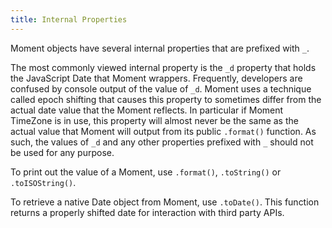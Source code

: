 ```yaml
---
title: Internal Properties
---
```


Moment objects have several internal properties that are prefixed with ``_``.

The most commonly viewed internal property is the ``_d`` property that holds the JavaScript Date that Moment wrappers. 
Frequently, developers are confused by console output of the value of ``_d``. 
Moment uses a technique called epoch shifting that causes this property to sometimes differ from the actual date value that the Moment reflects.
In particular if Moment TimeZone is in use, this property will almost never be the same as the actual value that Moment will output from its public ``.format()`` function.
As such, the values of ``_d`` and any other properties prefixed with ``_`` should not be used for any purpose. 

To print out the value of a Moment, use ``.format()``, ``.toString()`` or ``.toISOString()``.

To retrieve a native Date object from Moment, use ``.toDate()``. This function returns a properly shifted date for interaction with third party APIs.

